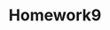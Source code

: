 ---
layout: post
title: Homework9
cover-img: /assets/img/path.jpg
thumbnail-img: /assets/img/hw9.png
permalink: /homework/homework9.md
---